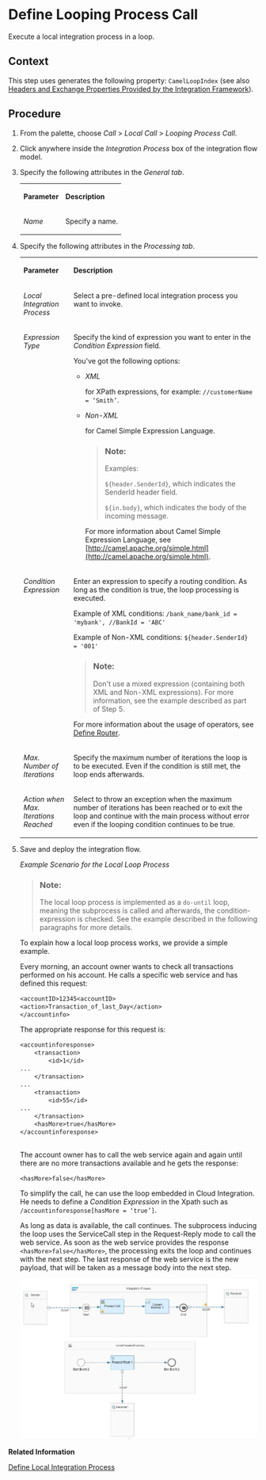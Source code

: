 <!-- loiof58c2ba1c8d345fab64c565c18727183 -->

# Define Looping Process Call

Execute a local integration process in a loop.



<a name="loiof58c2ba1c8d345fab64c565c18727183__context_nfh_pty_byb"/>

## Context

This step uses generates the following property: `CamelLoopIndex` \(see also [Headers and Exchange Properties Provided by the Integration Framework](headers-and-exchange-properties-provided-by-the-integration-framework-d0fcb09.md)\).



## Procedure

1.  From the palette, choose *Call* \> *Local Call* \> *Looping Process Call*.

2.  Click anywhere inside the *Integration Process* box of the integration flow model.

3.  Specify the following attributes in the *General tab*.


    <table>
    <tr>
    <th valign="top">

    Parameter
    
    </th>
    <th valign="top">

    Description
    
    </th>
    </tr>
    <tr>
    <td valign="top">
    
    *Name*
    
    </td>
    <td valign="top">
    
    Specify a name.
    
    </td>
    </tr>
    </table>
    
4.  Specify the following attributes in the *Processing tab*.


    <table>
    <tr>
    <th valign="top">

    Parameter
    
    </th>
    <th valign="top">

    Description
    
    </th>
    </tr>
    <tr>
    <td valign="top">
    
    *Local Integration Process*
    
    </td>
    <td valign="top">
    
    Select a pre-defined local integration process you want to invoke.
    
    </td>
    </tr>
    <tr>
    <td valign="top">
    
    *Expression Type* 
    
    </td>
    <td valign="top">
    
    Specify the kind of expression you want to enter in the *Condition Expression* field.

    You've got the following options:

    -   *XML* 

        for XPath expressions, for example: `//customerName = ‘Smith’`.

    -   *Non-XML*

        for Camel Simple Expression Language.

        > ### Note:  
        > Examples:
        > 
        > `${header.SenderId}`, which indicates the SenderId header field.
        > 
        > `${in.body}`, which indicates the body of the incoming message.

        For more information about Camel Simple Expression Language, see [http://camel.apache.org/simple.html](http://camel.apache.org/simple.html).



    
    </td>
    </tr>
    <tr>
    <td valign="top">
    
    *Condition Expression*
    
    </td>
    <td valign="top">
    
    Enter an expression to specify a routing condition. As long as the condition is true, the loop processing is executed.

    Example of XML conditions: `/bank_name/bank_id = 'mybank', //BankId = 'ABC'`

    Example of Non-XML conditions: `${header.SenderId} = '001'`

    > ### Note:  
    > Don't use a mixed expression \(containing both XML and Non-XML expressions\). For more information, see the example described as part of Step 5.

    For more information about the usage of operators, see [Define Router](define-router-d7fddbd.md).
    
    </td>
    </tr>
    <tr>
    <td valign="top">
    
    *Max. Number of Iterations* 
    
    </td>
    <td valign="top">
    
    Specify the maximum number of iterations the loop is to be executed. Even if the condition is still met, the loop ends afterwards.
    
    </td>
    </tr>
    <tr>
    <td valign="top">
    
    *Action when Max. Iterations Reached* 
    
    </td>
    <td valign="top">
    
    Select to throw an exception when the maximum number of iterations has been reached or to exit the loop and continue with the main process without error even if the looping condition continues to be true.
    
    </td>
    </tr>
    </table>
    
5.  Save and deploy the integration flow.

    *Example Scenario for the Local Loop Process*

    > ### Note:  
    > The local loop process is implemented as a `do-until` loop, meaning the subprocess is called and afterwards, the condition-expression is checked. See the example described in the following paragraphs for more details.

    To explain how a local loop process works, we provide a simple example.

    Every morning, an account owner wants to check all transactions performed on his account. He calls a specific web service and has defined this request:

    ```
    <accountID>12345<accountID>
    <action>Transaction_of_last_Day</action>
    </accountinfo>
    ```

    The appropriate response for this request is:

    ```
    <accountinforesponse>
        <transaction>
            <id>1</id>
    ...
        </transaction>
    ...
        <transaction>
            <id>55</id>
    ...
        </transaction>
        <hasMore>true</hasMore>
    </accountinforesponse>
    
    
    ```

    The account owner has to call the web service again and again until there are no more transactions available and he gets the response:

    ```
    <hasMore>false</hasMore>
    ```

    To simplify the call, he can use the loop embedded in Cloud Integration. He needs to define a *Condition Expression* in the Xpath such as `/accountinforesponse[hasMore = ‘true’]`.

    As long as data is available, the call continues. The subprocess inducing the loop uses the ServiceCall step in the Request-Reply mode to call the web service. As soon as the web service provides the response `<hasMore>false</hasMore>`, the processing exits the loop and continues with the next step. The last response of the web service is the new payload, that will be taken as a message body into the next step.

    ![](images/Looping_process_aad3c20.jpg)


**Related Information**  


[Define Local Integration Process](define-local-integration-process-520341a.md "You use the local integration process to simplify your integration process. You can break down the main integration process into smaller fragments by using local integration processes. You combine these fragments to achieve your main integration process.")

